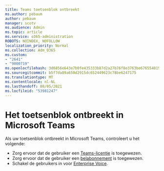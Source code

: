 ```yaml
---
title: Teams toetsenblok ontbreekt
ms.author: pebaum
author: pebaum
manager: scotv
ms.audience: Admin
ms.topic: article
ms.service: o365-administration
ROBOTS: NOINDEX, NOFOLLOW
localization_priority: Normal
ms.collection: Adm_O365
ms.custom:
- "2641"
- "9000719"
ms.openlocfilehash: 3d6856e643e7b0fe435333b87d2a27b76f8e3763be676554819d0147a352273f
ms.sourcegitcommit: b5f7da89a650d2915dc652449623c78be6247175
ms.translationtype: MT
ms.contentlocale: nl-NL
ms.lasthandoff: 08/05/2021
ms.locfileid: "53981247"
---
```

# <a name="dial-pad-is-missing-in-microsoft-teams"></a>Het toetsenblok ontbreekt in Microsoft Teams 

Als uw toetsenblok ontbreekt in Microsoft Teams, controleert u het volgende:

- Zorg ervoor dat de gebruiker een [Teams-licentie](https://docs.microsoft.com/MicrosoftTeams/assign-teams-licenses) is toegewezen.
- Zorg ervoor dat de gebruiker een [belabonnement](https://docs.microsoft.com/MicrosoftTeams/calling-plan-landing-page) is toegewezen.
- Schakel de gebruikers in voor [Enterprise Voice](https://docs.microsoft.com/skypeforbusiness/skype-for-business-hybrid-solutions/plan-your-phone-system-cloud-pbx-solution/enable-users-for-enterprise-voice-online-and-phone-system-voicemail#to-enable-your-users-for-phone-system-in-office-365-voice-and-voicemail).
